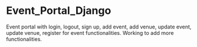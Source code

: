 # Event_Portal_Django

Event portal with login, logout, sign up, add event, add venue, update event, update venue, register for event functionalities. Working to add more functionalities.
